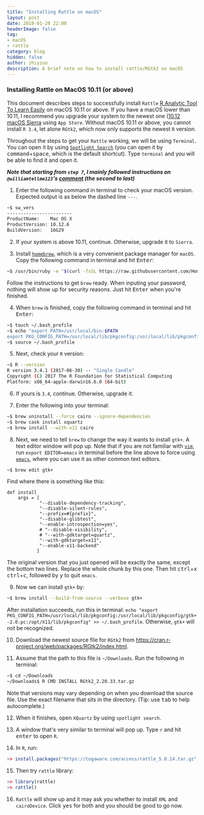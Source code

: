 ```yaml
---
title: "Installing Rattle on macOS"
layout: post
date: 2018-01-20 22:00
headerImage: false
tag:
- macOS
- rattle
category: blog
hidden: false
author: zhiyzuo
description: A brief note on how to install rattle/RGtk2 on macOS
---
```


### Installing Rattle on MacOS 10.11 (or above)

This document describes steps to successfully install `Rattle` [R Analytic Tool To Learn Easily](https://cran.r-project.org/web/packages/rattle/index.html) on macOS 10.11 or above. If you have a macOS lower than 10.11, I recommend you upgrade your system to the newest one ([10.12 macOS Sierra](https://itunes.apple.com/us/app/macos-sierra/id1127487414?mt=12) using `App Store`. Without macOS 10.11 or above, you cannot install `R 3.4`, let alone `RGtk2`, which now only supports the newest `R` version.

Throughout the steps to get your `Rattle` working, we will be using `Terminal`. You can open it by using [`Spotlight Search`](https://support.apple.com/en-us/HT204014) (you can open it by <kbd>command</kbd>+<kbd>space</kbd>, which is the default shortcut). Type `terminal` and you will be able to find it and open it.

___Note that starting from `step 7`, I mainly followed instructions on `@williamtellme123`'s [comment](https://gist.github.com/sebkopf/9405675) (the second to last)___

1. Enter the following command in terminal to check your macOS version. Expected output is as below the dashed line `---`.
```bash
~$ sw_vers
------------------------
ProductName:	Mac OS X
ProductVersion:	10.12.6
BuildVersion:	16G29
```

2. If your system is above 10.11, continue. Otherwise, upgrade it to `Sierra`.

3. Install [`homebrew`](https://brew.sh/), which is a very convenient package manager for `macOS`. Copy the following command in terminal and hit <kbd>Enter</kbd>:
```bash
~$ /usr/bin/ruby -e "$(curl -fsSL https://raw.githubusercontent.com/Homebrew/install/master/install)"
```
Follow the instructions to get `brew` ready. When inputing your password, nothing will show up for security reasons. Just hit <kbd>Enter</kbd> when you're finished.

4. When `brew` is finished, copy the following command in terminal and hit <kbd>Enter</kbd>:
```bash
~$ touch ~/.bash_profile
~$ echo "export PATH=/usr/local/bin:$PATH
export PKG_CONFIG_PATH=/usr/local/lib/pkgconfig:/usr/local/lib/pkgconfig/gtk+-2.0.pc:/opt/X11/lib/pkgconfig" >> ~/.bash_profile
~$ source ~/.bash_profile
```

5. Next, check your `R` version:
```bash
~$ R --version
R version 3.4.1 (2017-06-30) -- "Single Candle"
Copyright (C) 2017 The R Foundation for Statistical Computing
Platform: x86_64-apple-darwin16.6.0 (64-bit)
```

6. If yours is `3.4`, continue. Otherwise, upgrade it.

7. Enter the following into your terminal:
```bash
~$ brew uninstall --force cairo --ignore-dependencies
~$ brew cask install xquartz
~$ brew install --with-x11 cairo
```

8. Next, we need to tell `brew` to change the way it wants to install `gtk+`. A text editor window will pop up. Note that if you are not familiar with [`vim`](https://vim.sourceforge.io/), run `export EDITOR=emacs` in terminal before the line above to force using [`emacs`](https://www.gnu.org/software/emacs/), where you can use it as other common text editors.
```bash
~$ brew edit gtk+
```
Find where there is something like this:
```
def install
	args = [
            "--disable-dependency-tracking",
			"--disable-silent-rules",
			"--prefix=#{prefix}",
			"--disable-glibtest",
			"--enable-introspection=yes",
			# "--disable-visibility",
			# "--with-gdktarget=quartz",
			"--with-gdktarget=x11",
			"--enable-x11-backend"
		   ]
```
The original version that you just opened will be exactly the same, except the bottom two lines. Replace the whole chunk by this one. Then hit <kbd>ctrl</kbd>+<kbd>x</kbd> <kbd>ctrl</kbd>+<kbd>c</kbd>, followed by <kbd>y</kbd> to quit `emacs`.

9. Now we can install `gtk+` by:
```bash
~$ brew install --build-from-source --verbose gtk+
```
After installation succeeds, run this in terminal: `echo "export PKG_CONFIG_PATH=/usr/local/lib/pkgconfig:/usr/local/lib/pkgconfig/gtk+-2.0.pc:/opt/X11/lib/pkgconfig" >> ~/.bash_profile`. Otherwise, `gtk+` will not be recognized.

10. Download the newest source file for `RGtk2` from https://cran.r-project.org/web/packages/RGtk2/index.html.

11. Assume that the path to this file is `~/Downloads`. Run the following in terminal:
```bash
~$ cd ~/Downloads
~/Downloads$ R CMD INSTALL RGtk2_2.20.33.tar.gz
```
Note that versions may vary depending on when you download the source file. Use the exact filename that sits in the directory. (Tip: use <kbd>tab</kbd> to help autocomplete.)

12. When it finishes, open `XQuartz` by using `spotlight search`.

13. A window that's very similar to terminal will pop up. Type `r` and hit <kbd>enter</kbd> to open `R`.

14. In `R`, run:
```r
>> install.packages("https://togaware.com/access/rattle_5.0.14.tar.gz", repos=NULL, type="source")
```

15. Then try `rattle` library:
```r
>> library(rattle)
>> rattle()
```

16. `Rattle` will show up and it may ask you whether to install `XML` and `cairoDevice`. Click <kbd>yes</kbd> for both and you should be good to go now.
